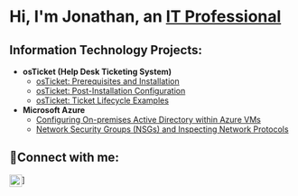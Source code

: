 <h1>Hi, I'm Jonathan, an <a href="https://www.linkedin.com/in/jonathan-dekoster-37652a181/">IT Professional</a></h1>

<h2> Information Technology Projects:</h2>

- <b>osTicket (Help Desk Ticketing System)</b>
  - [osTicket: Prerequisites and Installation](https://github.com/JonathanDeKoster/osticket-prereqs)
  - [osTicket: Post-Installation Configuration](https://github.com/JonathanDeKoster/post-install-config)
  - [osTicket: Ticket Lifecycle Examples](https://github.com/JonathanDeKoster/ticket-lifecycle)
- <b>Microsoft Azure</b>
  - [Configuring On-premises Active Directory within Azure VMs](https://github.com/JonathanDeKoster/configure-ad)
  - [Network Security Groups (NSGs) and Inspecting Network Protocols](https://github.com/JonathanDeKoster/azure-network-protocols)

<h2>🤳Connect with me:</h2>

<a
href="https://www.linkedin.com/in/jonathan-dekoster-37652a181/" target="_blank">
<img align="center" alt="Jonathan | LinkedIn" width="22px" src="https://cdn.jsdelivr.net/npm/simple-icons@v3/icons/linkedin.svg" />]</a>



